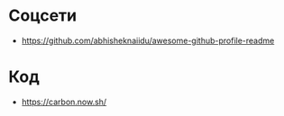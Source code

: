 # Соцсети

- https://github.com/abhisheknaiidu/awesome-github-profile-readme

# Код

- https://carbon.now.sh/
